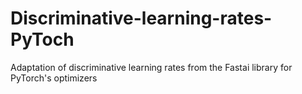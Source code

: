 # Discriminative-learning-rates-PyToch
Adaptation of discriminative learning rates from the Fastai library for PyTorch's optimizers
